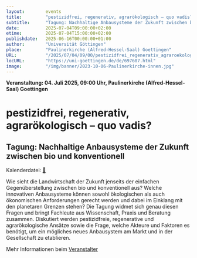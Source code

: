 ```yaml
---
layout:        events
title:         "pestizidfrei, regenerativ, agrarökologisch – quo vadis?"
subtitle:      "Tagung: Nachhaltige Anbausysteme der Zukunft zwischen bio und konventionell"
date:          2025-07-04T09:00:00+02:00
etime:         2025-07-04T15:00:00+02:00
publishdate:   2025-06-16T00:00:00+01:00
author:        "Universität Göttingen"
place:         "Paulinerkirche (Alfred-Hessel-Saal) Goettingen"
URL:           "/2025/07/04/09/00/pestizidfrei_regenerativ_agraroekologisch__quo_vadis"
locURL:        "https://uni-goettingen.de/de/697607.html"
image:         "/img/banner/2023-10-06-Paulinerkirche-innen.jpg"
---
```


**Veranstaltung: 04. Juli 2025, 09:00 Uhr, Paulinerkirche (Alfred-Hessel-Saal) Goettingen**

pestizidfrei, regenerativ, agrarökologisch – quo vadis?
===========

Tagung: Nachhaltige Anbausysteme der Zukunft zwischen bio und konventionell
-----------


Kalenderdatei: [📆](/ics/2025-07-04_09-00_pestizidfrei_regenerativ_agraroekologisch__quo_vadis.ics)


Wie sieht die Landwirtschaft der Zukunft jenseits der einfachen Gegenüberstellung zwischen bio und konventionell aus? Welche innovativen Anbausysteme können sowohl ökologischen als auch ökonomischen Anforderungen gerecht werden und dabei im Einklang mit den planetaren Grenzen stehen? Die Tagung widmet sich genau diesen Fragen und bringt Fachleute aus Wissenschaft, Praxis und Beratung zusammen. Diskutiert werden pestizidfreie, regenerative und agrarökologische Ansätze sowie die Frage, welche Akteure und Faktoren es benötigt, um ein mögliches neues Anbausystem am Markt und in der Gesellschaft zu etablieren.


Mehr Informationen beim [Veranstalter](https://uni-goettingen.de/de/697607.html)
